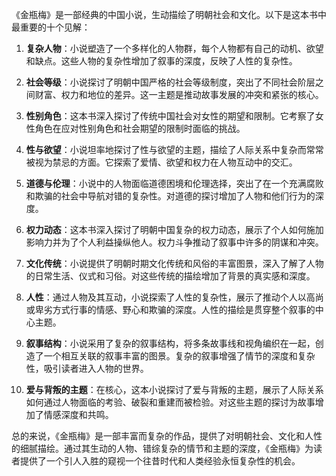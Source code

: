《金瓶梅》是一部经典的中国小说，生动描绘了明朝社会和文化。以下是这本书中最重要的十个见解：

1. **复杂人物**：小说塑造了一个多样化的人物群，每个人物都有自己的动机、欲望和缺点。这些人物的复杂性增加了叙事的深度，反映了人性的复杂性。

2. **社会等级**：小说探讨了明朝中国严格的社会等级制度，突出了不同社会阶层之间财富、权力和地位的差异。这一主题是推动故事发展的冲突和紧张的核心。

3. **性别角色**：这本书深入探讨了传统中国社会对女性的期望和限制。它考察了女性角色在应对性别角色和社会期望的限制时面临的挑战。

4. **性与欲望**：小说坦率地探讨了性与欲望的主题，描绘了人际关系中复杂而常常被视为禁忌的方面。它探索了爱情、欲望和权力在人物互动中的交汇。

5. **道德与伦理**：小说中的人物面临道德困境和伦理选择，突出了在一个充满腐败和欺骗的社会中导航对错的复杂性。对道德的探讨增加了人物和他们行为的深度。

6. **权力动态**：这本书深入探讨了明朝中国复杂的权力动态，展示了个人如何施加影响力并为了个人利益操纵他人。权力斗争推动了叙事中许多的阴谋和冲突。

7. **文化传统**：小说提供了明朝时期文化传统和风俗的丰富图景，深入了解了人物的日常生活、仪式和习俗。对这些传统的描绘增加了背景的真实感和深度。

8. **人性**：通过人物及其互动，小说探索了人性的复杂性，展示了推动个人以高尚或卑劣方式行事的情感、野心和欺骗的深度。人性的描绘是贯穿整个叙事的中心主题。

9. **叙事结构**：小说采用了复杂的叙事结构，将多条故事线和视角编织在一起，创造了一个相互关联的叙事丰富的图景。复杂的叙事增强了情节的深度和复杂性，吸引读者进入人物的世界。

10. **爱与背叛的主题**：在核心，这本小说探讨了爱与背叛的主题，展示了人际关系如何通过人物面临的考验、破裂和重建而被检验。对这些主题的探讨为故事增加了情感深度和共鸣。

总的来说，《金瓶梅》是一部丰富而复杂的作品，提供了对明朝社会、文化和人性的细腻描绘。通过其生动的人物、错综复杂的情节和主题的深度，《金瓶梅》为读者提供了一个引人入胜的窥视一个往昔时代和人类经验永恒复杂性的机会。